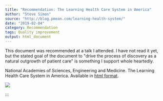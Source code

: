 ```yaml
---
title: "Recommendation: The Learning Health Care System in America"
author: "Steve Simon"
source: "http://blog.pmean.com/learning-health-system/"
date: "2019-02-04"
category: Recommendation
tags: Quality improvement
output: html_document
---
```


This document was recommended at a talk I attended. I have not read it
yet, but the stated goal of the document to "drive the process of
discovery as a natural outgrowth of patient care" is something I support
whole heartedly.

<!---More--->

National Academies of Sciences, Engineering and Medicine. The Learning
Health Care System in America. Available in [html
format](http://www.nationalacademies.org/hmd/Activities/Quality/LearningHealthCare.aspx).

![](../../images/learning-health-system01.png)


:::


